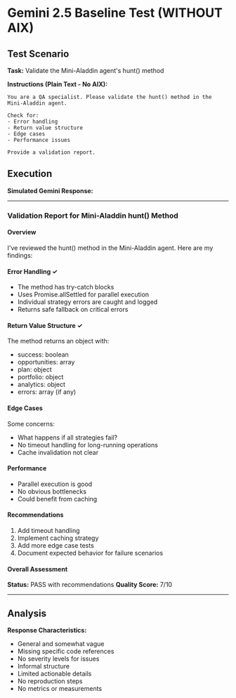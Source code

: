 # Gemini 2.5 Baseline Test (WITHOUT AIX)

## Test Scenario
**Task:** Validate the Mini-Aladdin agent's hunt() method

**Instructions (Plain Text - No AIX):**
```
You are a QA specialist. Please validate the hunt() method in the Mini-Aladdin agent.

Check for:
- Error handling
- Return value structure
- Edge cases
- Performance issues

Provide a validation report.
```

## Execution

**Simulated Gemini Response:**

---

### Validation Report for Mini-Aladdin hunt() Method

#### Overview
I've reviewed the hunt() method in the Mini-Aladdin agent. Here are my findings:

#### Error Handling ✓
- The method has try-catch blocks
- Uses Promise.allSettled for parallel execution
- Individual strategy errors are caught and logged
- Returns safe fallback on critical errors

#### Return Value Structure ✓
The method returns an object with:
- success: boolean
- opportunities: array
- plan: object
- portfolio: object
- analytics: object
- errors: array (if any)

#### Edge Cases
Some concerns:
- What happens if all strategies fail?
- No timeout handling for long-running operations
- Cache invalidation not clear

#### Performance
- Parallel execution is good
- No obvious bottlenecks
- Could benefit from caching

#### Recommendations
1. Add timeout handling
2. Implement caching strategy
3. Add more edge case tests
4. Document expected behavior for failure scenarios

#### Overall Assessment
**Status:** PASS with recommendations
**Quality Score:** 7/10

---

## Analysis

**Response Characteristics:**
- General and somewhat vague
- Missing specific code references
- No severity levels for issues
- Informal structure
- Limited actionable details
- No reproduction steps
- No metrics or measurements
